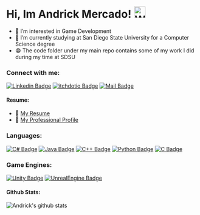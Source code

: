 # Hi, Im Andrick Mercado! <img src="https://user-images.githubusercontent.com/1534150/172605845-b63b82dc-cbff-46f1-b4b0-41c7db605ce8.gif" width="30" alt="Waving hand animation">
- 👀 I’m interested in Game Development
- 🌱 I’m currently studying at San Diego State University for a Computer Science degree
- :grin: The code folder under my main repo contains some of my work I did during my time at SDSU

### Connect with me:
[![Linkedin Badge](https://img.shields.io/badge/-Andrick-0e76a8?style=flat&labelColor=0e76a8&logo=linkedin&logoColor=white)](https://www.linkedin.com/in/andrick-mercado/)
[![itchdotio Badge](https://img.shields.io/badge/-Andrick-F06446?style=flat&labelColor=F06446&logo=itchdotio&logoColor=white)](https://andrick-mercado.itch.io/)
[![Mail Badge](https://img.shields.io/badge/-Andrick-c0392b?style=flat&labelColor=c0392b&logo=gmail&logoColor=white)](mailto:andrickmercado17@gmail.com)

#### Resume:
- :paperclip: [My Resume](https://docs.google.com/document/d/1NzIuVymJB1AxnmTCS_Wprf9u6-O_Qa-7vnFpc8n5guA/edit?usp=sharing/)
- :paperclip: [My Professional Profile](https://docs.google.com/document/d/1JESnqnv9gjpmYcev_ICYFdJnJYbeJPkby-g46JqC3ds/edit?usp=sharing/)

### Languages:
[![C# Badge](https://img.shields.io/badge/-C%23-239120?style=for-the-badge&labelColor=black&logo=csharp&logoColor=239120)](#)
[![Java Badge](https://img.shields.io/badge/-Java-ED8B00?style=for-the-badge&labelColor=black&logo=java&logoColor=ED8B00)](#) [![C++ Badge](https://img.shields.io/badge/-c%2B%2B-00599C?style=for-the-badge&labelColor=black&logo=cplusplus&logoColor=00599C)](#) [![Python Badge](https://img.shields.io/badge/-Python-3776AB?style=for-the-badge&labelColor=3776AB&logo=python&logoColor=FFFFFF)](#) [![C Badge](https://img.shields.io/badge/-C-00599C?style=for-the-badge&labelColor=black&logo=c&logoColor=00599C)](#) 

### Game Engines:
[![Unity Badge](https://img.shields.io/badge/-unity-808080?style=for-the-badge&labelColor=black&logo=unity&logoColor=white)](#)
[![UnrealEngine Badge](https://img.shields.io/badge/-Unreal&#32;Engine-808080?style=for-the-badge&labelColor=black&logo=unrealengine&logoColor=white)](#)

#### Github Stats:
![Andrick's github stats](https://github-readme-stats.vercel.app/api?username=andrick-mercado&count_private=true&theme=highcontrast&hide=contribs,prs)

<!--  
![Top Langs](https://github-readme-stats.vercel.app/api/top-langs/?username=andrick-mercado&layout=compact&theme=highcontrast&exclude_repo=LongTermGame6&hide=ShaderLab,HLSL,ASP.NET)

#### Wakatime Stats:
![Andrick's wakatime stats](https://github-readme-stats.vercel.app/api/wakatime?username=andrick&theme=highcontrast)

![Andrick's github stats](https://github-readme-stats.vercel.app/api?username=andrick-mercado&count_private=true&theme=highcontrast)

![visitors badge](https://visitor-badge.glitch.me/badge?page_id=andrick-mercado.andrick-mercado) -->
